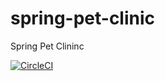 # spring-pet-clinic
Spring Pet Clininc

[![CircleCI](https://circleci.com/gh/jeevanraj61/spring-pet-clinic.svg?style=svg)](https://circleci.com/gh/jeevanraj61/spring-pet-clinic)
